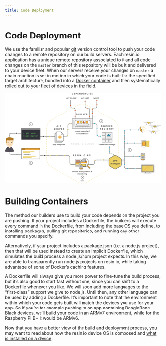 ```yaml
---
title: Code Deployment
---
```


# Code Deployment

We use the familiar and popular [git][git] version control tool to push your code changes to a remote repository on our build servers. Each resin.io application has a unique remote repository associated to it and all code changes on the `master` branch of this repository will be built and delivered to your device fleet. When our servers receive your changes on `master` a chain reaction is set in motion in which your code is built for the specified target architecture, bundled into a [Docker container][docker] and then systematically rolled out to your fleet of devices in the field.

![how deployment works](/img/common/how_deploy_works.jpg)

# Building Containers

The method our builders use to build your code depends on the project you are pushing. If your project includes a Dockerfile, the builders will execute every command in the Dockerfile, from including the base OS you define, to installing packages, pulling git repositories, and running any other commands you specify.

Alternatively, if your project includes a package.json (i.e. a node.js project), then that will be used instead to create an implicit Dockerfile, which simulates the build process a node.js/npm project expects. In this way, we are able to transparently run node.js projects on resin.io, while taking advantage of some of Docker’s caching features.

A Dockerfile will always give you more power to fine-tune the build process, but it’s also good to start fast without one, since you can shift to a Dockerfile whenever you like. We will soon add more languages to the “first-class” support we give to node.js. Until then, any other language can be used by adding a Dockerfile. It’s important to note that the environment within which your code gets built will match the devices you use for your app. So if you’re for example pushing to an app containing BeagleBone Black devices, we’ll build your code in an ARMv7 environment, while for the Raspberry Pi B+ it would be ARMv6.

Now that you have a better view of the build and deployment process, you may want to read about how the resin.io device OS is composed and [what is installed on a device](/understanding/understanding-devices).


[docker]:https://www.docker.com/
[git]:http://git-scm.com/
